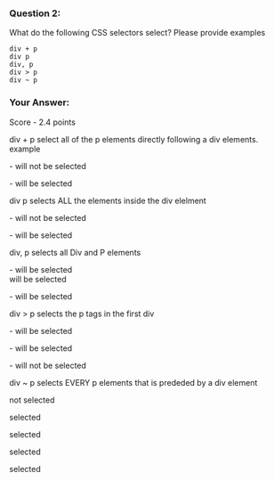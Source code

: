 ### Question 2: 

What do the following CSS selectors select? Please provide examples

    div + p
    div p
    div, p
    div > p
    div ~ p


### Your Answer:

Score - 2.4 points

div + p select all of the p elements directly following a div elements.  
example 
 <p></p>  - will not be selected
<div></div>  
<p></p>  - will be selected

div p selects ALL the elements inside the div elelment 
<p></p>  - will not be selected
<div> 
<p></p>  - will be selected
</div>

div, p selects all Div and P elements 
 <p></p>  - will be selected
<div></div> will be selected 
<p></p>  - will be selected


<!-- COMMENT - Selects all <p> elements where the parent is a <div> element -->
div > p selects the p tags in the first div
<div>  
<p></p>  - will be selected
<p></p>  - will be selected
</div>
<div>
<p></p>  - will not be selected
</div>

 div ~ p selects EVERY p elements that is prededed by a div element
 <p></p> not selected 
 <div>
 <p></p> selected
 <p></p>selected
 </div>
<div>
 <p></p>selected 
 <p></p>selected
 </div>

